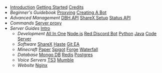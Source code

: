 * [Introduction](/introduction)
  [Getting Started](/getting-started)
  [Credits](/credits)
* *Beginner's Guidebook*
  [Proxying](/beginner/proxying)
  [Creating A Bot](/beginner/creating-a-bot)
* *Advanced Management*
  [DBH API](/)
  [ShareX Setup](/advanced/sharex-setup)
  [Status API](/)
* *Commands*
  [Server proxy](/)
* *Server Guides*
  [Intro](/server/intro)
    * *Development*
    [All In One](/server/development/aio)
    [Node.js](/server/development/nodejs)
    [Red Discord Bot](/server/development/rdb)
    [Python](/server/development/python)
    [Java](/server/development/java)
    [Code Server](/server/development/code-server)
    * *Software*
    [ShareX](/server/software/sharex)
    [Haste](/server/software/haste)
    [Git EA](/server/software/git-ea)
    * *Minecraft*
    [Paper](/server/minecraft/paper)
    [Spigot](/server/minecraft/spigot)
    [Forge](/server/minecraft/forge)
    [Waterfall](/server/minecraft/waterfall)
    * *Database*
    [Mongo DB](/server/dadatabase/mongodb)
    [Redis](/server/database/redis)
    [Postgres](/server/database/postgres)
    * *Voice Servers*
    [TS3](/server/voice-server/ts3)
    [Mumble](/server/voice-server/mumble)
    * *Website*
    [Nginx](/server/website/nginx)
